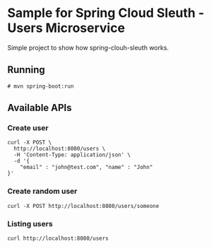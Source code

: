 # Sample for Spring Cloud Sleuth - Users Microservice
Simple project to show how spring-clouh-sleuth works.

## Running
```# mvn spring-boot:run```

## Available APIs
### Create user
``` 
curl -X POST \
  http://localhost:8080/users \
  -H 'Content-Type: application/json' \
  -d '{
    "email" : "john@test.com", "name" : "John"
}' 
```

### Create random user
``` 
curl -X POST http://localhost:8080/users/someone 
```

### Listing users
```curl http://localhost:8080/users```